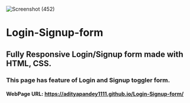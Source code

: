 ![Screenshot (452)](https://github.com/adityapandey1111/Login-Signup-form/assets/114282369/ee4234c1-383c-495d-8b79-e8c1764925fa)
# Login-Signup-form
## Fully Responsive Login/Signup form made with HTML, CSS.
### This page has feature of Login and Signup toggler form.
#### WebPage URL: https://adityapandey1111.github.io/Login-Signup-form/
